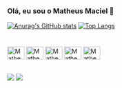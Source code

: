 ### Olá, eu sou o Matheus Maciel 👋
[![Anurag's GitHub stats](https://github-readme-stats.vercel.app/api?username=MMSales&theme=great-gatsby)](https://github.com/anuraghazra/github-readme-stats)
[![Top Langs](https://github-readme-stats.vercel.app/api/top-langs/?username=MMSales&theme=great-gatsby)](https://github.com/MMSales/github-readme-stats)
###
<div display="display: inline-block"><br>
  <img  aling= "center" alt="Matheus-Python" height="30" width="40" src="https://cdn.jsdelivr.net/gh/devicons/devicon/icons/python/python-original.svg" />
  <img aling= "center" alt="Matheus-HTML" height="30" width="40" src="https://cdn.jsdelivr.net/gh/devicons/devicon/icons/html5/html5-original.svg" />
  <img aling= "center" alt="Matheus-CSS" height="30" width="40" src="https://cdn.jsdelivr.net/gh/devicons/devicon/icons/css3/css3-original.svg" />
  <img aling= "center" alt="Matheus-JavaScript" height="30" width="40" src="https://cdn.jsdelivr.net/gh/devicons/devicon/icons/javascript/javascript-original.svg" />
  <img  aling= "center" alt="Matheus-C#" height="30" width="40" src="https://cdn.jsdelivr.net/gh/devicons/devicon/icons/csharp/csharp-original.svg" />
</div>

##
<div>
  <a href="https://www.linkedin.com/in/matheus-maciel-de-sales-260a891ba/" target="_blank"><img src="https://img.shields.io/badge/-LinkedIn-%230077B5?style=for-the-badge&logo=linkedin&logoColor=white" target="_blank"></a> 
  <a href="https://www.instagram.com/omatheus_bjj/" target="_blank"><img src="https://img.shields.io/badge/-Instagram-%23E4405F?style=for-the-badge&logo=instagram&logoColor=white" target="_blank"></a>
  
</div>
